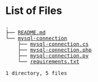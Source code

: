 # List of Files

<pre>
.  
├── <a href="README.md" download>README.md</a>  
└── <a href="mysql-connection/">mysql-connection</a>
    ├── <a href="mysql-connection/mysql-connection.cs" download>mysql-connection.cs</a>
    ├── <a href="mysql-connection/mysql-connection.php" download>mysql-connection.php</a>
    ├── <a href="mysql-connection/mysql-connection.py" download>mysql-connection.py</a>
    └── <a href="mysql-connection/requirements.txt" download>requirements.txt</a>

1 directory, 5 files
</pre>